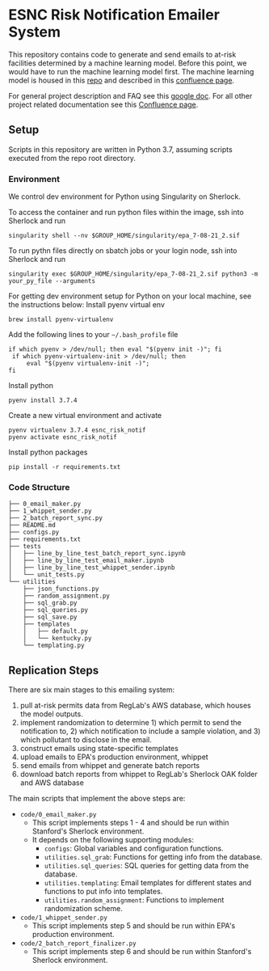 # ESNC Risk Notification Emailer System 

This repository contains code to generate and send emails to at-risk facilities determined by a machine learning model. Before this point, we would have to run the machine learning model first. The machine learning model is housed in this [repo](https://github.com/reglab/epa_risk/tree/master) and described in this [confluence page](https://asconfluence.stanford.edu/confluence/display/REGLAB/Data+Pipeline). 

For general project description and FAQ see this [google doc](https://docs.google.com/document/d/1mx-i_0a2KY4X6nqxCA9HUQUhB53JAGU0qylhMt8-Bwk/edit). For all other project related documentation see this [Confluence page](https://asconfluence.stanford.edu/confluence/display/REGLAB/ESNC+Risk+Notification+Intervention). 

## Setup

Scripts in this repository are written in Python 3.7, assuming scripts executed from the repo root directory. 

### Environment 
We control dev environment for Python using Singularity on Sherlock. 

To access the container and run python files within the image, ssh into Sherlock and run
```
singularity shell --nv $GROUP_HOME/singularity/epa_7-08-21_2.sif
```
To run pythn files directly on sbatch jobs or your login node, ssh into Sherlock and run
```
singularity exec $GROUP_HOME/singularity/epa_7-08-21_2.sif python3 -m your_py_file --arguments
```

For getting dev environment setup for Python on your local machine, see the instructions below:
Install pyenv virtual env
```
brew install pyenv-virtualenv
```

Add the following lines to your `~/.bash_profile` file
```
if which pyenv > /dev/null; then eval "$(pyenv init -)"; fi                                       
 if which pyenv-virtualenv-init > /dev/null; then
     eval "$(pyenv virtualenv-init -)";
fi
```

Install python
```
pyenv install 3.7.4
```

Create a new virtual environment and activate
```
pyenv virtualenv 3.7.4 esnc_risk_notif
pyenv activate esnc_risk_notif
```

Install python packages
```
pip install -r requirements.txt
```


### Code Structure
``` 
├── 0_email_maker.py
├── 1_whippet_sender.py
├── 2_batch_report_sync.py
├── README.md
├── configs.py
├── requirements.txt
├── tests
│   ├── line_by_line_test_batch_report_sync.ipynb
│   ├── line_by_line_test_email_maker.ipynb
│   ├── line_by_line_test_whippet_sender.ipynb
│   └── unit_tests.py
└── utilities
    ├── json_functions.py
    ├── random_assignment.py
    ├── sql_grab.py
    ├── sql_queries.py
    ├── sql_save.py
    ├── templates
    │   ├── default.py
    │   └── kentucky.py
    └── templating.py
```

## Replication Steps 
There are six main stages to this emailing system: 
1. pull at-risk permits data from RegLab's AWS database, which houses the model outputs. 
2. implement randomization to determine 1) which permit to send the notification to, 2) which notification to include a sample violation, and 3) which pollutant to disclose in the email. 
3. construct emails using state-specific templates 
4. upload emails to EPA's production environment, whippet
5. send emails from whippet and generate batch reports
6. download batch reports from whippet to RegLab's Sherlock OAK folder and AWS database 

The main scripts that implement the above steps are: 
- `code/0_email_maker.py`
    - This script implements steps 1 - 4 and should be run within Stanford's Sherlock environment.
    - It depends on the following supporting modules: 
        - `configs`: Global variables and configuration functions.
        - `utilities.sql_grab`: Functions for getting info from the database.
        - `utilities.sql_queries`: SQL queries for getting data from the database.
        - `utilities.templating`: Email templates for different states and functions to put info into templates.
        - `utilities.random_assignment`: Functions to implement randomization scheme.
- `code/1_whippet_sender.py`
    - This script implements step 5 and should be run within EPA's production environment.
- `code/2_batch_report_finalizer.py` 
    - This script implements step 6 and should be run within Stanford's Sherlock environment.
